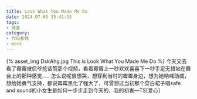 ```yaml
---
title: Look What You Made Me Do
date: 2024-07-05 15:41:33
tags:
- 博客
category:
- 代码和我
- more
---
```

{% asset_img DskAhg.jpg This is Look What You Made Me Do %}
今天又去看了霉霉被侃爷抢话筒那个视频，看着霉霉上一秒欢欢喜喜下一秒手足无措站在舞台上的那种感觉……怎么说呢很想哭，想穿到当时的霉霉身边，想为她呐喊助威，想给她勇气支持，都说霉霉黑化了强大了，可曾想过当初那个穿白裙子唱safe and sound的小女生是如何一步步走到今天的，我的初衷—TS[爱心]